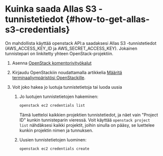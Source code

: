 
# Kuinka saada Allas S3 -tunnistetiedot {#how-to-get-allas-s3-credentials}

On mahdollista käyttää openstack API:a saadaksesi Allas S3 -tunnistetiedot (AWS_ACCESS_KEY_ID ja AWS_SECRET_ACCESS_KEY). Jokainen tunnistepari on linkitetty yhteen OpenStack-projektiin.

1. Asenna [OpenStack komentorivityökalut](../../cloud/pouta/install-client.md)

1. Kirjaudu OpenStackiin noudattamalla artikkelia [Määritä terminaaliympäristösi OpenStackille](../../cloud/pouta/install-client.md#configure-your-terminal-environment-for-openstack).

1. Voit joko hakea jo luotuja tunnistetietoja tai luoda uusia

    1. Jo luotujen tunnistetietojen hakeminen:

        ```sh
        openstack ec2 credentials list
        ```

        Tämä luetteloi kaikkien projektien tunnistetiedot, ja näet vain "Project ID" kunkin tunnisteparin vieressä. Voit käyttää `openstack project list` nähdäksesi kaikki projektit, joihin sinulla on pääsy, se luettelee kunkin projektin nimen ja tunnuksen.

    1. Uusien tunnistetietojen luominen:

        ```sh
        openstack ec2 credentials create
        ```
